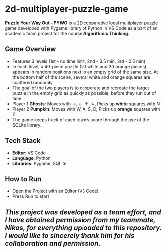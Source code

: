 # 2d-multiplayer-puzzle-game
**Puzzle Your Way Out - PYWO** is a 2D cooparative local multiplayer puzzle game developed with Pygame library of Python in VS Code as a part of an academic team project for the course **Algorithmic Thinking**.  

## Game Overview
- Features 3 levels (1st - no time limit, 2nd - 3.5 min, 3rd - 2.5 min)
- In each level, a 40-piece puzzle (20 white and 20 orange pieces) appears in random positions next to an empty grid of the same size. At the bottom half of the scene, several white and orange squares are scattered randomly
- The goal of the two players is to cooperate and recreate the target puzzle in the empty grid as quickly as possible, before they run out of time
- Player 1 **Ghosts**: Moves with →, ←, ↑, ↓, Picks up **white** squares with N
- Player 2 **Pumpkin**: Moves with W, A, S, D, Picks up **orange** squares with Z
- The game keeps track of each team’s score through the use of the SQLite library.

## Tech Stack
- **Editor**: VS Code
- **Language**: Python
- **Libraries**: Pygame, SQLite

## How to Run
- Open the Project with an Editor (VS Code)
- Press Run to start

## *This project was developed as a team effort, and I have obtained permission from my teammate, Nikos, for everything uploaded to this repository. I would like to sincerely thank him for his collaboration and permission.*
